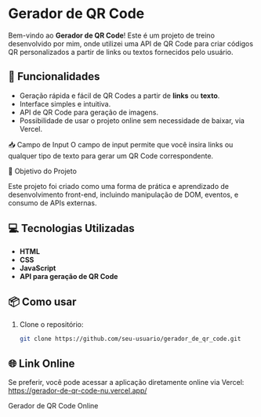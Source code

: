 # Gerador de QR Code

Bem-vindo ao **Gerador de QR Code**! Este é um projeto de treino desenvolvido por mim, onde utilizei uma API de QR Code para criar códigos QR personalizados a partir de links ou textos fornecidos pelo usuário.

## 🚀 Funcionalidades

- Geração rápida e fácil de QR Codes a partir de **links** ou **texto**.
- Interface simples e intuitiva.
- API de QR Code para geração de imagens.
- Possibilidade de usar o projeto online sem necessidade de baixar, via Vercel.

📥 Campo de Input
O campo de input permite que você insira links ou qualquer tipo de texto para gerar um QR Code correspondente.

🎯 Objetivo do Projeto

Este projeto foi criado como uma forma de prática e aprendizado de desenvolvimento front-end, incluindo manipulação de DOM, eventos, e consumo de APIs externas.

## 💻 Tecnologias Utilizadas

- **HTML**
- **CSS**
- **JavaScript**
- **API para geração de QR Code**

## 📦 Como usar

1. Clone o repositório:
   ```bash
   git clone https://github.com/seu-usuario/gerador_de_qr_code.git

## 🌐 Link Online

Se preferir, você pode acessar a aplicação diretamente online via Vercel: https://gerador-de-qr-code-nu.vercel.app/

Gerador de QR Code Online
